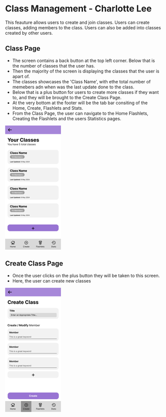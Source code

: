 # Class Management - Charlotte Lee

This feauture allows users to create and join classes. Users can create classes, adding members to the class. Users can also be added into classes created by other users.

## Class Page

- The screen contains a back button at the top left corner. Below that is the number of classes that the user has.
- Then the majority of the screen is displaying the classes that the user is apart of.
- The classes showcases the 'Class Name', with ethe total number of memebers adn when was the last update done to the class.
- Below that is a plus button for users to create more classes if they want to, and they will be brought to the Create Class Page.
- At the very bottom at the footer will be the tab bar consiting of the Home, Create, Flashlets and Stats.
- From the Class Page, the user can navigate to the Home Flashlets, Creating the Flashlets and the users Statistics pages.
<img height="400" alt="image" src="https://github.com/Ethan-Chew/MAD24_P01_Team2/blob/main/images/Class%20Page.png">

## Create Class Page

- Once the user clicks on the plus button they will be taken to this screen.
- Here, the user can create new classes 
<img height="400" alt="image" src="https://github.com/Ethan-Chew/MAD24_P01_Team2/blob/main/images/Create%20Class.png">
